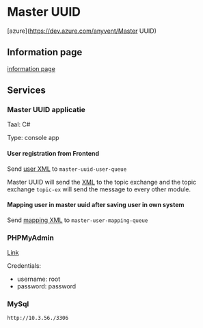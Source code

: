 # Master UUID
[azure](https://dev.azure.com/anyvent/Master UUID)

## Information page
[information page](http://10.3.45.4)

## Services

### Master UUID applicatie
Taal: C#

Type: console app

#### User registration from Frontend
Send [user XML](https://anyvent.github.io/docs/XML/#user) to `master-uuid-user-queue`

Master UUID will send the [XML](https://anyvent.github.io/docs/XML/#user) to the topic exchange and the topic exchange `topic-ex` will send the message to every other module.


#### Mapping user in master uuid after saving user in own system

Send [mapping XML](https://anyvent.github.io/docs/XML/#mapping) to `master-user-mapping-queue` 


### PHPMyAdmin
[Link](http://10.3.56.4:8080/)

Credentials:

- username: root
- password: password

### MySql
`http://10.3.56./3306`

